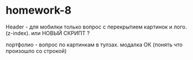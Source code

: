 # homework-8

Header - для мобилки только вопрос с перекрытием картинок и лого. (z-index). или НОВЫЙ СКРИПТ ?

портфолио - вопрос по картинкам в тулзах. модалка ОК (понять что произошло со строкой)
